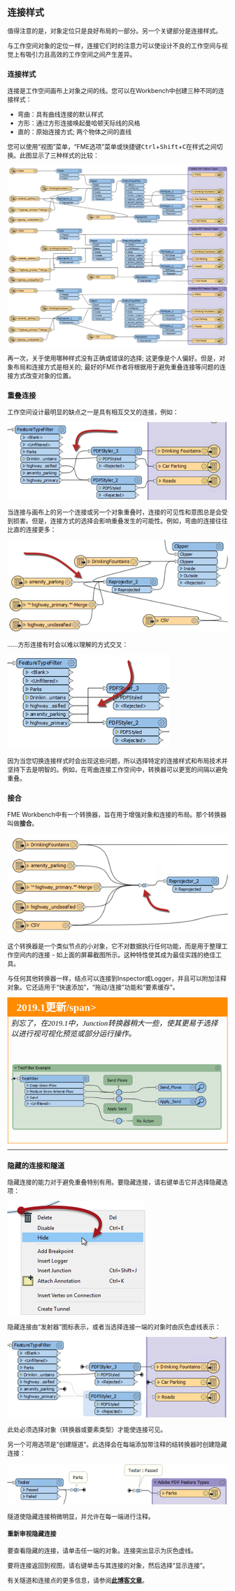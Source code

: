 ## 连接样式

值得注意的是，对象定位只是良好布局的一部分。另一个关键部分是连接样式。

与工作空间对象的定位一样，连接它们时的注意力可以使设计不良的工作空间与视觉上有吸引力且高效的工作空间之间产生差异。

### 连接样式

连接是工作空间画布上对象之间的线。您可以在Workbench中创建三种不同的连接样式：

* 弯曲：具有曲线连接的默认样式
* 方形：通过方形连接唤起曼哈顿天际线的风格
* 直的：原始连接方式; 两个物体之间的直线

您可以使用“视图”菜单，“FME选项”菜单或快捷键<kbd>Ctrl</kbd>+<kbd>Shift</kbd>+<kbd>C</kbd>在样式之间切换。此图显示了三种样式的比较：

![](./Images/Img5.066.ConnectionStyleComparison.png)

再一次，关于使用哪种样式没有正确或错误的选择; 这更像是个人偏好。但是，对象布局和连接方式是相关的; 最好的FME作者将根据用于避免重叠连接等问题的连接方式改变对象的位置。

### 重叠连接

工作空间设计最明显的缺点之一是具有相互交叉的连接，例如：

![](./Images/Img5.067.OverlappingConnections.png)

当连接与画布上的另一个连接或另一个对象重叠时，连接的可见性和意图总是会受到损害。但是，连接方式的选择会影响重叠发生的可能性。例如，弯曲的连接往往比直的连接更多：

![](./Images/Img5.068.CrossingCurveConnections.png)

......方形连接有时会以难以理解的方式交叉：

![](./Images/Img5.069.ManhattanCrossing.png)

因为当您切换连接样式时会出现这些问题，所以选择特定的连接样式和布局技术并坚持下去是明智的。例如，在弯曲连接工作空间中，转换器可以更宽的间隔以避免重叠。

### 接合

FME Workbench中有一个转换器，旨在用于增强对象和连接的布局。那个转换器叫做**接合**。

![](./Images/Img5.070.JunctionTransformers.png)

这个转换器是一个类似节点的小对象，它不对数据执行任何功能，而是用于整理工作空间内的连接 - 如上面的屏幕截图所示。这种特性使其成为最佳实践的绝佳工具。

与任何其他转换器一样，结点可以连接到Inspector或Logger，并且可以附加注释对象。它还适用于“快速添加”，“拖动/连接”功能和“要素缓存”。

<!--Updated Section--> 

<table style="border-spacing: 0px">
<tr>
<td style="vertical-align:middle;background-color:darkorange;border: 2px solid darkorange">
<i class="fa fa-bolt fa-lg fa-pull-left fa-fw" style="color:white;padding-right: 12px;vertical-align:text-top"></i>
<span style="color:white;font-size:x-large;font-weight: bold;font-family:serif">2019.1更新/span>
</td>
</tr>

<tr>
<td style="border: 1px solid darkorange">
<span style="font-family:serif; font-style:italic; font-size:larger">
别忘了，在2019.1中，Junction转换器稍大一些，使其更易于选择以进行视可视化预览或部分运行操作。
  
<br><br><img src="./Images/Img5.070b.JunctionTransformersDotOne.png">
</span>
</td>
</tr>
</table>

---

### 隐藏的连接和隧道

隐藏连接的能力对于避免重叠特别有用。要隐藏连接，请右键单击它并选择隐藏选项：

![](./Images/Img5.071.HideConnection.png)

隐藏连接由“发射器”图标表示，或者当选择连接一端的对象时由灰色虚线表示：

![](./Images/Img5.072.HiddenConnections.png)

此处必须选择对象（转换器或要素类型）才能使连接可见。

另一个可用选项是“创建隧道”。此选择会在每端添加带注释的结转换器时创建隐藏连接：

![](./Images/Img5.073.TunnelConnection.png)

隧道使隐藏连接稍微明显，并允许在每一端进行注释。

#### 重新审视隐藏连接

要查看隐藏的连接，请单击任一端的对象。连接突出显示为灰色虚线。

要将连接返回到视图，请右键单击与其连接的对象，然后选择“显示连接”。

有关隧道和连接点的更多信息，请参阅[**此博客文章**](http://blog.safe.com/2016/05/fmeevangelist150/)。
